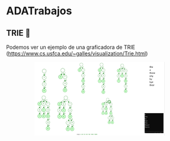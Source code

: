 # ADATrabajos


## TRIE 📌
Podemos ver un ejemplo de una graficadora de TRIE (https://www.cs.usfca.edu/~galles/visualization/Trie.html)

<p align="center">
  <img width="70%" height="70%" src="Trie/prueba_a.PNG">
</p>
